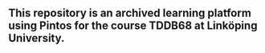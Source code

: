 ## This repository is an archived learning platform using Pintos for the course TDDB68 at Linköping University.
